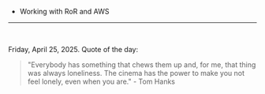 - Working with RoR and AWS

---

<br>

<!-- quote_marker -->
Friday, April 25, 2025. Quote of the day:

> "Everybody has something that chews them up and, for me, that thing was always loneliness. The cinema has the power to make you not feel lonely, even when you are." - Tom Hanks
